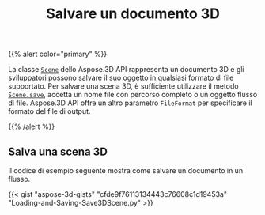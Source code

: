 ﻿---
title: Salvare un documento 3D
type: docs
weight: 20
url: /it/python-net/save-a-3d-document/
description: La classe Scene dello Aspose.3D API rappresenta un documento 3D e gli sviluppatori possono salvare il suo oggetto in qualsiasi formato di file supportato.
---
{{% alert color="primary" %}} 

La classe [`Scene`](https://reference.aspose.com/3d/net/aspose.threed/scene) dello Aspose.3D API rappresenta un documento 3D e gli sviluppatori possono salvare il suo oggetto in qualsiasi formato di file supportato. Per salvare una scena 3D, è sufficiente utilizzare il metodo [`Scene.save`](https://reference.aspose.com/3d/net/aspose.threed/scene/methods/save), accetta un nome file con percorso completo o un oggetto flusso di file. Aspose.3D API offre un altro parametro `FileFormat` per specificare il formato del file di output.

{{% /alert %}} 
## **Salva una scena 3D**


Il codice di esempio seguente mostra come salvare un documento in un flusso.

{{< gist "aspose-3d-gists" "cfde9f76113134443c76608c1d19453a" "Loading-and-Saving-Save3DScene.py" >}}
